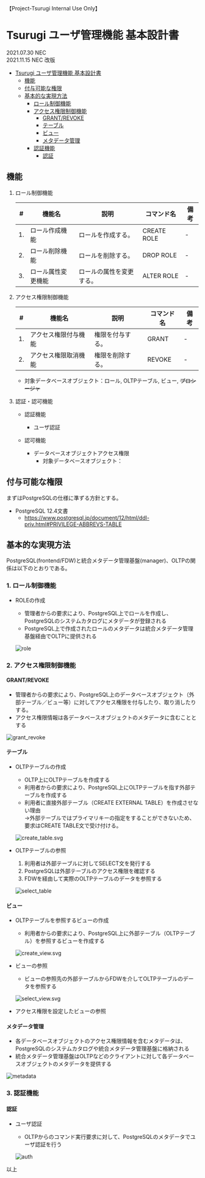【Project-Tsurugi Internal Use Only】

# Tsurugi ユーザ管理機能 基本設計書

2021.07.30 NEC  
2021.11.15 NEC 改版

<!-- TOC -->

- [Tsurugi ユーザ管理機能 基本設計書](#tsurugi-%E3%83%A6%E3%83%BC%E3%82%B6%E7%AE%A1%E7%90%86%E6%A9%9F%E8%83%BD-%E5%9F%BA%E6%9C%AC%E8%A8%AD%E8%A8%88%E6%9B%B8)
  - [機能](#%E6%A9%9F%E8%83%BD)
  - [付与可能な権限](#%E4%BB%98%E4%B8%8E%E5%8F%AF%E8%83%BD%E3%81%AA%E6%A8%A9%E9%99%90)
  - [基本的な実現方法](#%E5%9F%BA%E6%9C%AC%E7%9A%84%E3%81%AA%E5%AE%9F%E7%8F%BE%E6%96%B9%E6%B3%95)
    - [ロール制御機能](#%E3%83%AD%E3%83%BC%E3%83%AB%E5%88%B6%E5%BE%A1%E6%A9%9F%E8%83%BD)
    - [アクセス権限制御機能](#%E3%82%A2%E3%82%AF%E3%82%BB%E3%82%B9%E6%A8%A9%E9%99%90%E5%88%B6%E5%BE%A1%E6%A9%9F%E8%83%BD)
      - [GRANT/REVOKE](#grantrevoke)
      - [テーブル](#%E3%83%86%E3%83%BC%E3%83%96%E3%83%AB)
      - [ビュー](#%E3%83%93%E3%83%A5%E3%83%BC)
      - [メタデータ管理](#%E3%83%A1%E3%82%BF%E3%83%87%E3%83%BC%E3%82%BF%E7%AE%A1%E7%90%86)
    - [認証機能](#%E8%AA%8D%E8%A8%BC%E6%A9%9F%E8%83%BD)
      - [認証](#%E8%AA%8D%E8%A8%BC)

<!-- /TOC -->

## 機能

1. ロール制御機能

    | # | 機能名 | 説明 | コマンド名 | 備考 |
    |---|---|---|---|---|
    |1. | ロール作成機能      | ロールを作成する。       | CREATE ROLE | - |
    |2. | ロール削除機能      | ロールを削除する。       | DROP ROLE   | - |
    |3. | ロール属性変更機能  | ロールの属性を変更する。 | ALTER ROLE  | - |

1. アクセス権限制御機能

    | # | 機能名 | 説明 | コマンド名 | 備考 |
    |---|---|---|---|---|
    |1. | アクセス権限付与機能  | 権限を付与する。  | GRANT  | - |
    |2. | アクセス権限取消機能  | 権限を削除する。  | REVOKE | - |

    - 対象データベースオブジェクト：ロール, OLTPテーブル, ビュー, ~~プロシージャ~~

1. 認証・認可機能

    - 認証機能
      - ユーザ認証

    - 認可機能
      - データベースオブジェクトアクセス権限
        - 対象データベースオブジェクト：

## 付与可能な権限

まずはPostgreSQLの仕様に準ずる方針とする。

- PostgreSQL 12.4文書
  - <https://www.postgresql.jp/document/12/html/ddl-priv.html#PRIVILEGE-ABBREVS-TABLE>

## 基本的な実現方法

PostgreSQL(frontend/FDW)と統合メタデータ管理基盤(manager)、OLTPの関係は以下のとおりである。

### 1. ロール制御機能

- ROLEの作成

  - 管理者からの要求により、PostgreSQL上でロールを作成し、PostgreSQLのシステムカタログにメタデータが登録される
  - PostgreSQL上で作成されたロールのメタデータは統合メタデータ管理基盤経由でOLTPに提供される

  ![role](images/UserManagement_BD/role.svg)

### 2. アクセス権限制御機能

#### GRANT/REVOKE

- 管理者からの要求により、PostgreSQL上のデータベースオブジェクト（外部テーブル／ビュー等）に対してアクセス権限を付与したり、取り消したりする。
- アクセス権限情報は各データベースオブジェクトのメタデータに含むこととする

![grant_revoke](images/UserManagement_BD/grant_revoke.svg)

#### テーブル

- OLTPテーブルの作成
  - OLTP上にOLTPテーブルを作成する
  - 利用者からの要求により、PostgreSQL上にOLTPテーブルを指す外部テーブルを作成する
  - 利用者に直接外部テーブル（CREATE EXTERNAL TABLE）を作成させない理由  
    →外部テーブルではプライマリキーの指定をすることができないため、要求はCREATE TABLE文で受け付ける。

  ![create_table.svg](images/UserManagement_BD/create_table.svg)

- OLTPテーブルの参照
  1. 利用者は外部テーブルに対してSELECT文を発行する
  1. PostgreSQLは外部テーブルのアクセス権限を確認する
  1. FDWを経由して実際のOLTPテーブルのデータを参照する

  ![select_table](images/UserManagement_BD/select_table.svg)

#### ビュー

- OLTPテーブルを参照するビューの作成
  - 利用者からの要求により、PostgreSQL上に外部テーブル（OLTPテーブル）を参照するビューを作成する

  ![create_view.svg](images/UserManagement_BD/create_view.svg)

- ビューの参照
  - ビューの参照先の外部テーブルからFDWを介してOLTPテーブルのデータを参照する

  ![select_view.svg](images/UserManagement_BD/select_view.svg)

- アクセス権限を設定したビューの参照

#### メタデータ管理

- 各データベースオブジェクトのアクセス権限情報を含むメタデータは、PostgreSQLのシステムカタログや統合メタデータ管理基盤に格納される
- 統合メタデータ管理基盤はOLTPなどのクライアントに対して各データベースオブジェクトのメタデータを提供する

![metadata](images/UserManagement_BD/metadata.svg)

### 3. 認証機能

#### 認証

- ユーザ認証
  - OLTPからのコマンド実行要求に対して、PostgreSQLのメタデータでユーザ認証を行う

  ![auth](images/UserManagement_BD/auth.svg)

以上
